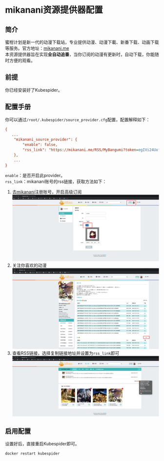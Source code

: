 # mikanani资源提供器配置
## 简介
蜜柑计划是新一代的动漫下载站，专业提供动漫、动漫下載、新番下载、动画下载等服务。官方地址：[mikanani.me](https://mikanani.me/)  
本资源提供器旨在实现**全自动追番**，当你订阅的动漫有更新时，自动下载，你能随时方便的观看。

## 前提
你已经安装好了Kubespider。

## 配置手册
你可以通过`/root/.kubespider/source_provider.cfg`配置，配置解释如下：
```cfg
{
   ...
    "mikanani_source_provider": {
        "enable": false,
        "rss_link": "https://mikanani.me/RSS/MyBangumi?token=egIVi24Uxfg68bFDW5ehVgpHCadfZ1AULNYot%2b95mDo%3d"
    },
    ...
}
```

`enable`：是否开启此provider。  
`rss_link`：mikanani账号的rss链接，获取方法如下：  

1. 去[mikanani](https://mikanani.me/)注册账号，开启高级订阅 
   ![img](./images/mikanani_source_provider_cfg_1.jpg)
2. 关注你喜欢的动漫
   ![img](./images/mikanani_source_provider_cfg_2.jpg)
3. 查看RSS链接，选择复制链接地址并设置为`rss_link`即可
   ![img](./images/mikanani_source_provider_cfg_3.jpg)

## 启用配置
设置好后，直接重启Kubespider即可。
```sh
docker restart kubespider
```
